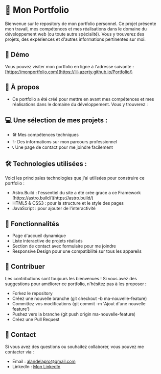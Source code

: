 # 📁 Mon Portfolio

Bienvenue sur le repository de mon portfolio personnel. Ce projet présente mon travail, mes compétences et mes réalisations dans le domaine du développement web (ou toute autre spécialité). Vous y trouverez des projets, des expériences et d'autres informations pertinentes sur moi.

## 🚀 Démo

Vous pouvez visiter mon portfolio en ligne à l'adresse suivante : [https://monportfolio.com](https://lil-azerty.github.io/Portfolio/)

## 📝 À propos

- Ce portfolio a été créé pour mettre en avant mes compétences et mes réalisations dans le domaine du développement. Vous y trouverez :

## 💻 Une sélection de mes projets :

- 🛠️ Mes compétences techniques
- ✨ Des informations sur mon parcours professionnel
- 📞 Une page de contact pour me joindre facilement

## 🛠️ Technologies utilisées :

Voici les principales technologies que j'ai utilisées pour construire ce portfolio :

- Astro.Build : l'essentiel du site a été crée grace a ce Framework [https://astro.build/](https://astro.build/)
- HTML5 & CSS3 : pour la structure et le style des pages
- JavaScript : pour ajouter de l'interactivité

## 🔧 Fonctionnalités

- Page d'accueil dynamique
- Liste interactive de projets réalisés
- Section de contact avec formulaire pour me joindre
- Responsive Design pour une compatibilité sur tous les appareils

## 🤝 Contribuer

Les contributions sont toujours les bienvenues ! Si vous avez des suggestions pour améliorer ce portfolio, n'hésitez pas à les proposer :

- Forkez le repository
- Créez une nouvelle branche (git checkout -b ma-nouvelle-feature)
- Committez vos modifications (git commit -m 'Ajout d'une nouvelle feature')
- Pushez vers la branche (git push origin ma-nouvelle-feature)
- Créez une Pull Request

## 📧 Contact

Si vous avez des questions ou souhaitez collaborer, vous pouvez me contacter via :

- Email : alandelapro@gmail.com
- LinkedIn : [Mon LinkedIn](https://www.linkedin.com/in/alan-delagreverie-94a684240/)
